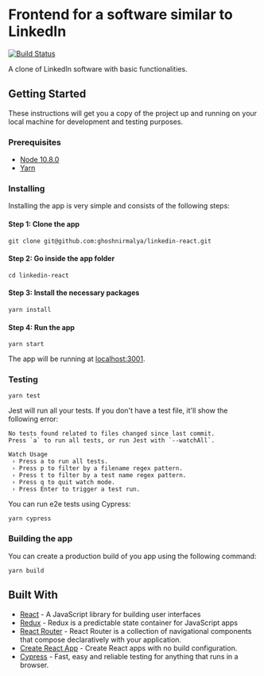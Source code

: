 # Frontend for a software similar to LinkedIn

[![Build Status](https://travis-ci.org/ghoshnirmalya/linkedin-react.svg?branch=master)](https://travis-ci.org/ghoshnirmalya/linkedin-react)

A clone of LinkedIn software with basic functionalities.

## Getting Started

These instructions will get you a copy of the project up and running on your local machine for development and testing purposes.

### Prerequisites

- [Node 10.8.0](https://nodejs.org/en/)
- [Yarn](https://yarnpkg.com/en/docs/install)

### Installing

Installing the app is very simple and consists of the following steps:

#### Step 1: Clone the app

```
git clone git@github.com:ghoshnirmalya/linkedin-react.git
```

#### Step 2: Go inside the app folder

```
cd linkedin-react
```

#### Step 3: Install the necessary packages

```
yarn install
```

#### Step 4: Run the app

```
yarn start
```

The app will be running at [localhost:3001](http://localhost:3000/).

### Testing

```
yarn test
```

Jest will run all your tests. If you don't have a test file, it'll show the following error:

```
No tests found related to files changed since last commit.
Press `a` to run all tests, or run Jest with `--watchAll`.

Watch Usage
 › Press a to run all tests.
 › Press p to filter by a filename regex pattern.
 › Press t to filter by a test name regex pattern.
 › Press q to quit watch mode.
 › Press Enter to trigger a test run.
```

You can run e2e tests using Cypress:

```
yarn cypress
```

### Building the app

You can create a production build of you app using the following command:

```
yarn build
```

## Built With

- [React](https://facebook.github.io/react/) - A JavaScript library for building user interfaces
- [Redux](https://redux.js.org/) - Redux is a predictable state container for JavaScript apps
- [React Router](https://reacttraining.com/react-router/) - React Router is a collection of navigational components that compose declaratively with your application.
- [Create React App](https://github.com/facebookincubator/create-react-app/) - Create React apps with no build configuration.
- [Cypress](https://www.cypress.io/) - Fast, easy and reliable testing for anything that runs in a browser.

